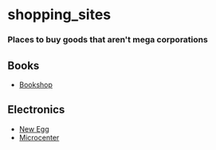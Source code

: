 # shopping_sites

### Places to buy goods that aren't mega corporations

## Books

* [Bookshop](https://bookshop.org)


## Electronics

* [New Egg](https://newegg.com/)
* [Microcenter](https://microcenter.com/)
